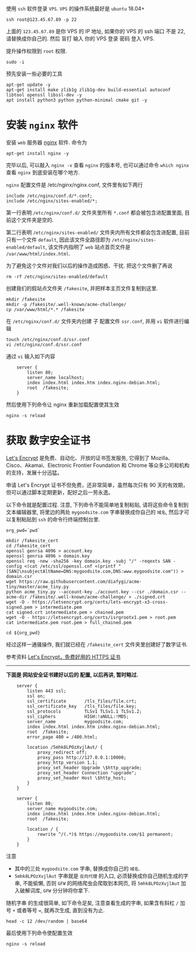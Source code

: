 使用 `ssh` 软件登录 `VPS`. `VPS` 的操作系统最好是 `ubuntu` 18.04+
```
ssh root@123.45.67.89 -p 22
```
上面的 `123.45.67.89` 是你 VPS 的 IP 地址, 如果你的 VPS 的 ssh 端口 不是 22, 请替换成你自己的. 然后 盲打 输入 你的 VPS 登录 密码 登入 VPS.

提升操作权限到 `root` 权限.
```
sudo -i
```
预先安装一些必要的工具
```
apt-get update -y
apt-get install make zlib1g zlib1g-dev build-essential autoconf libtool openssl libssl-dev -y
apt install python3 python python-minimal cmake git -y
```

# 安装 `nginx` 软件

安装 `web` 服务器 [nginx](https://nginx.org) 软件.
命令为
```
apt-get install nginx -y
```
完毕以后, 可以敲入 `nginx -v` 查看 `nginx` 的版本号, 也可以通过命令 `which nginx` 查看 `nginx` 到底安装在哪个地方. 

`nginx` 配置文件是 /etc/nginx/nginx.conf, 文件里有如下两行
```
include /etc/nginx/conf.d/*.conf;
include /etc/nginx/sites-enabled/*;
```
第一行表明 `/etc/nginx/conf.d/` 文件夹里所有 `*.conf` 都会被包含进配置里面, 目前这个文件夹是空的.

第二行表明 `/etc/nginx/sites-enabled/` 文件夹内所有文件都会包含进配置, 目前只有一个文件 `default`, 因此该文件全路径即为 `/etc/nginx/sites-enabled/default`, 该文件内指明了 `web` 站点首页文件是 `/var/www/html/index.html`.

为了避免这个文件对我们以后的操作造成困惑、干扰. 把这个文件删了再说
```
rm -rf /etc/nginx/sites-enabled/default
```

创建我们的假站点文件夹 `/fakesite`, 并把样本主页文件复制到这里.
```
mkdir /fakesite
mkdir -p /fakesite/.well-known/acme-challenge/
cp /var/www/html/*.* /fakesite
```

在 `/etc/nginx/conf.d/` 文件夹内创建 子 配置文件 `ssr.conf`, 并用 `vi` 软件进行编辑
```
touch /etc/nginx/conf.d/ssr.conf
vi /etc/nginx/conf.d/ssr.conf
```
通过 `vi` 输入如下内容
```
    server {
        listen 80;
        server_name localhost;
        index index.html index.htm index.nginx-debian.html;
        root  /fakesite;
    }
```
然后使用下列命令让 nginx 重新加载配置使其生效
```
nginx -s reload
```

# 获取 数字安全证书

[Let's Encrypt](https://letsencrypt.org/) 是免费、自动化、开放的证书签发服务, 它得到了 Mozilla、Cisco、Akamai、Electronic Frontier Foundation 和 Chrome 等众多公司和机构的支持，发展十分迅猛。

申请 Let's Encrypt 证书不但免费，还非常简单，虽然每次只有 90 天的有效期，但可以通过脚本定期更新，配好之后一劳永逸。

以下命令就是配置过程. 注意, 下列命令不能简单地复制粘贴, 请将这些命令复制到文本编辑器里, 将里边的两处 `mygoodsite.com` 字串替换成你自己的 `域名`, 然后才可以复制粘贴到 `ssh` 的命令行终端控制台里.
```
org_pwd=`pwd`

mkdir /fakesite_cert
cd /fakesite_cert
openssl genrsa 4096 > account.key
openssl genrsa 4096 > domain.key
openssl req -new -sha256 -key domain.key -subj "/" -reqexts SAN -config <(cat /etc/ssl/openssl.cnf <(printf "[SAN]\nsubjectAltName=DNS:mygoodsite.com,DNS:www.mygoodsite.com")) > domain.csr
wget https://raw.githubusercontent.com/diafygi/acme-tiny/master/acme_tiny.py
python acme_tiny.py --account-key ./account.key --csr ./domain.csr --acme-dir /fakesite/.well-known/acme-challenge/ > ./signed.crt
wget -O - https://letsencrypt.org/certs/lets-encrypt-x3-cross-signed.pem > intermediate.pem
cat signed.crt intermediate.pem > chained.pem
wget -O - https://letsencrypt.org/certs/isrgrootx1.pem > root.pem
cat intermediate.pem root.pem > full_chained.pem

cd ${org_pwd}

```
经过这样一通骚操作, 我们就已经在 `/fakesite_cert` 文件夹里创建好了数字证书.

参考资料 [Let's Encrypt，免费好用的 HTTPS 证书](https://imququ.com/post/letsencrypt-certificate.html)

------------------------------------------
**下面是 网站安全证书建好以后的 配置, 以后再讲, 暂时略过.**

```
    server {
        listen 443 ssl;
        ssl on;
        ssl_certificate       /tls_files/file.crt;
        ssl_certificate_key   /tls_files/file.key;
        ssl_protocols         TLSv1 TLSv1.1 TLSv1.2;
        ssl_ciphers           HIGH:!aNULL:!MD5;
        server_name           mygoodsite.com;
        index index.html index.htm index.nginx-debian.html;
        root  /fakesite;
        error_page 400 = /400.html;

        location /5mhk8LPOzXvjlAut/ {
            proxy_redirect off;
            proxy_pass http://127.0.0.1:10000;
            proxy_http_version 1.1;
            proxy_set_header Upgrade \$http_upgrade;
            proxy_set_header Connection "upgrade";
            proxy_set_header Host \$http_host;
        }
    }

    server {
        listen 80;
        server_name mygoodsite.com;
        index index.html index.htm index.nginx-debian.html;
        root  /fakesite;

        location / {
            rewrite ^/(.*)$ https://mygoodsite.com/$1 permanent;
        }
    }

```
注意
- 其中的三处 `mygoodsite.com` 字串, 替换成你自己的 `域名`. 
- `5mhk8LPOzXvjlAut` 字串就是 `反向代理` 的入口, 必须替换成你自己随机生成的字串, 不能偷懒, 否则 `GFW` 的网络爬虫会爬取到本网页, 将 `5mhk8LPOzXvjlAut` 加入破解词库, `GFW` 分分钟将你拿下.

随机字串 的生成很简单, 如下命令足矣, 注意查看生成的字串, 如果含有斜杠 `/` 加号 `+` 或者等号 `=`, 就再次生成, 直到没有为止.
```
head -c 12 /dev/random | base64
```
最后使用下列命令使配置生效
```
nginx -s reload
```
